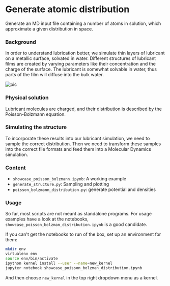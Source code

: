 # Generate atomic distribution
Generate an MD input file containing a number of atoms in solution, which approximate a given distribution in space.

### Background
In order to understand lubrication better, we simulate thin layers of lubricant on a metallic surface, solvated in water.
Different structures of lubricant films are created by varying parameters like their concentration and the charge of the surface.
The lubricant is somewhat solvable in water, thus parts of the film will diffuse into the bulk water.

![pic](https://i.ibb.co/Yh8DxVM/showpicture.png)

### Physical solution
Lubricant molecules are charged, and their distribution is described by the Poisson-Bolzmann equation.

### Simulating the structure
To incorporate these results into our lubricant simulation, we need to sample the correct distribution.
Then we need to transform these samples into the correct file formats and feed them into a Molecular Dynamics simulation.

### Content
* `showcase_poisson_bolzmann.ipynb`: A working example
* `generate_structure.py`: Sampling and plotting
* `poisson_bolzmann_distribution.py`: generate potential and densities

### Usage
So far, most scripts are not meant as standalone programs.
For usage examples have a look at the notebooks, `showcase_poisson_bolzman_distribution.ipynb` is a good candidate.

If you can't get the notebooks to run of the box, set up an environment for them:
```bash
mkdir env
virtualenv env
source env/bin/activate
ipython kernel install --user --name=new_kernel
jupyter notebook showcase_poisson_bolzman_distribution.ipynb
```
And then choose `new_kernel` in the top right dropdown menu as a kernel.
